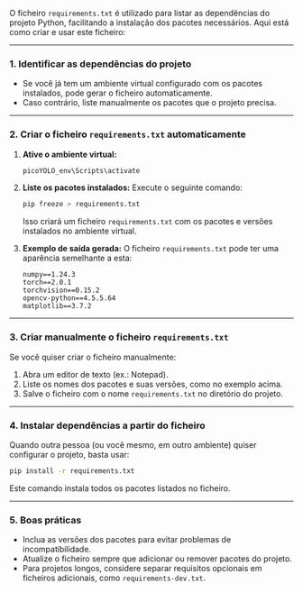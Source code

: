 O ficheiro `requirements.txt` é utilizado para listar as dependências do projeto Python, facilitando a instalação dos pacotes necessários. Aqui está como criar e usar este ficheiro:

---

### **1. Identificar as dependências do projeto**
- Se você já tem um ambiente virtual configurado com os pacotes instalados, pode gerar o ficheiro automaticamente.
- Caso contrário, liste manualmente os pacotes que o projeto precisa.

---

### **2. Criar o ficheiro `requirements.txt` automaticamente**
1. **Ative o ambiente virtual:**
   ```bash
   picoYOLO_env\Scripts\activate
   ```
   
2. **Liste os pacotes instalados:**
   Execute o seguinte comando:
   ```bash
   pip freeze > requirements.txt
   ```
   Isso criará um ficheiro `requirements.txt` com os pacotes e versões instalados no ambiente virtual.

3. **Exemplo de saída gerada:**
   O ficheiro `requirements.txt` pode ter uma aparência semelhante a esta:
   ```
   numpy==1.24.3
   torch==2.0.1
   torchvision==0.15.2
   opencv-python==4.5.5.64
   matplotlib==3.7.2
   ```

---

### **3. Criar manualmente o ficheiro `requirements.txt`**
Se você quiser criar o ficheiro manualmente:
1. Abra um editor de texto (ex.: Notepad).
2. Liste os nomes dos pacotes e suas versões, como no exemplo acima.
3. Salve o ficheiro com o nome `requirements.txt` no diretório do projeto.

---

### **4. Instalar dependências a partir do ficheiro**
Quando outra pessoa (ou você mesmo, em outro ambiente) quiser configurar o projeto, basta usar:
```bash
pip install -r requirements.txt
```
Este comando instala todos os pacotes listados no ficheiro.

---

### **5. Boas práticas**
- Inclua as versões dos pacotes para evitar problemas de incompatibilidade.
- Atualize o ficheiro sempre que adicionar ou remover pacotes do projeto.
- Para projetos longos, considere separar requisitos opcionais em ficheiros adicionais, como `requirements-dev.txt`.
